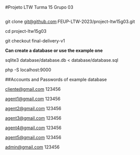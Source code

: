 #Projeto LTW Turma 15 Grupo 03


##

git clone git@github.com:FEUP-LTW-2023/project-ltw15g03.git

cd project-ltw15g03

git checkout final-delivery-v1

**Can create a database or use the example one**

sqlite3 database/database.db < database/database.sql

php -S localhost:9000
                                                 
##Accounts and Passwords of example database

cliente@gmail.com 123456

agent1@gmail.com 123456

agent2@gmail.com 123456

agent3@gmail.com 123456

agent4@gmail.com 123456

agent5@gmail.com 123456

admin@gmail.com 123456
